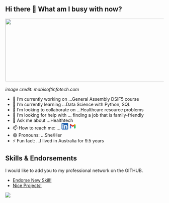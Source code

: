 ## Hi there 👋 What am I busy with now? 

<a href='https://mobisoftinfotech.com/resources/blog/data-science-in-healthcare-use-cases/'><img src="https://mobisoftinfotech.com/resources/wp-content/uploads/2019/03/benefits-data-science-healthcare-blog.png" width='1000' height='200'/></a><figcaption><i>image credit: mobisoftinfotech.com</i></figcaption>

- 🔭 I’m currently working on ...General Assembly DSIF5 course
- 🌱 I’m currently learning ...Data Science with Python, SQL
- 👯 I’m looking to collaborate on ...Healthcare resource problems
- 🤔 I’m looking for help with ... finding a job that is family-friendly
- 💬 Ask me about ...Healthtech
- 📫 How to reach me: ...
<a href='https://www.linkedin.com/in/yxmauw/'><img align='auto' src='https://github.com/yxmauw/yxmauw/blob/main/logos/linkedin_logo.png' alt='icon | LinkedIn' width='21px'/></a> 
<a href='mailto:jewelbelle@gmail.com?subject=Love%20Your%20GitHub!'><img align='auto' src='https://github.com/yxmauw/yxmauw/blob/main/logos/gmail_logo.png' alt='icon | Gmail' width='21px'/></a>
- 😄 Pronouns: ...She/Her
- ⚡ Fun fact: ...I lived in Australia for 9.5 years

## Skills & Endorsements
I would like to add you to my professional network on the GITHUB.

* [Endorse New Skill!](https://github.com/yxmauw/yxmauw/issues/new?assignees=&labels=&template=endorsement-template.md&title=Endorse%3A+SKILL_HERE)
* [Nice Projects!](https://github.com/yxmauw/yxmauw/issues/new?assignees=&labels=&template=endorse--nice-projects-.md&title=%23%23+Project%2Fs+title+%23%23)

<img src='https://www.canva.com/design/DAFIjeXGSBc/BAS1zA3l3TTXT4UKJs7aMg/watch?utm_content=DAFIjeXGSBc&utm_campaign=designshare&utm_medium=link&utm_source=publishsharelink'>
